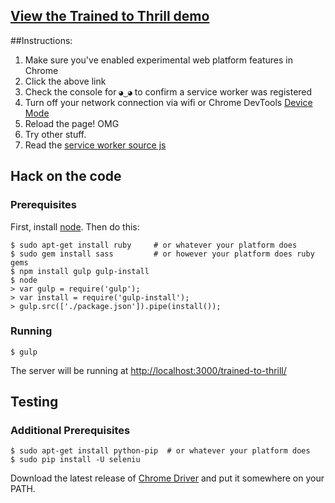 ## [View the Trained to Thrill demo](https://jakearchibald.github.io/trained-to-thrill/)

##Instructions:

1. Make sure you've enabled experimental web platform features in Chrome
1. Click the above link
1. Check the console for `◕‿◕` to confirm a service worker was registered
1. Turn off your network connection via wifi or Chrome DevTools [Device Mode](https://developer.chrome.com/devtools/docs/device-mode#network-conditions)
1. Reload the page! OMG
1. Try other stuff.
1. Read the [service worker source js](https://github.com/jakearchibald/trained-to-thrill/blob/master/www/static/js-unmin/sw/index.js)

## Hack on the code

### Prerequisites

First, install [node](http://nodejs.org). Then do this:

    $ sudo apt-get install ruby     # or whatever your platform does
    $ sudo gem install sass         # or however your platform does ruby gems
    $ npm install gulp gulp-install
    $ node
    > var gulp = require('gulp');
    > var install = require('gulp-install');
    > gulp.src(['./package.json']).pipe(install());

### Running

    $ gulp

The server will be running at
[http://localhost:3000/trained-to-thrill/](http://localhost:3000/trained-to-thrill/
)

## Testing

### Additional Prerequisites

    $ sudo apt-get install python-pip  # or whatever your platform does
    $ sudo pip install -U seleniu

Download the latest release of [Chrome
Driver](http://chromedriver.storage.googleapis.com/index.html) and put
it somewhere on your PATH.

